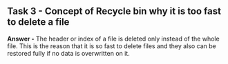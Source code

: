 ## Task 3 - Concept of Recycle bin why it is too fast to delete a file

**Answer -** The header or index of a file is deleted only instead of the whole file. This is the reason that it is so fast to delete files and they also can be restored fully if no data is overwritten on it.